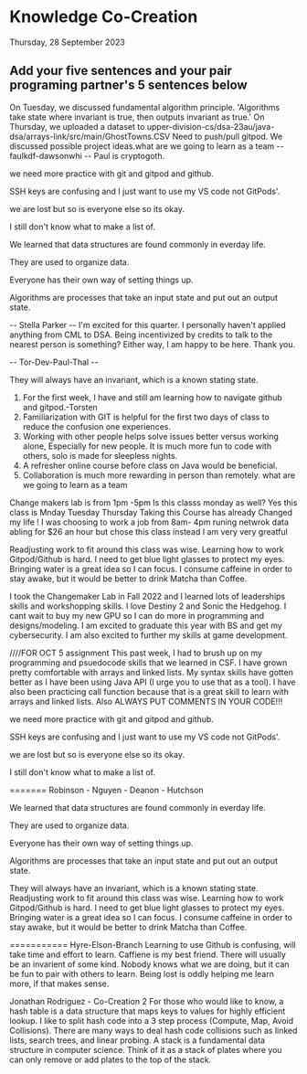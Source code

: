 # Knowledge Co-Creation
Thursday, 28 September 2023

## Add your five sentences and your pair programing partner's 5 sentences below

On Tuesday, we discussed fundamental algorithm principle.
'Algorithms take state where invariant is true, then outputs invariant as true.'
On Thursday, we uploaded a dataset to upper-division-cs/dsa-23au/java-dsa/arrays-link/src/main/GhostTowns.CSV
Need to push/pull gitpod.
We discussed possible project ideas.what are we going to learn as a team
-- faulkdf-dawsonwhi --
Paul is cryptogoth.

we need more practice with git and gitpod and github.

SSH keys are confusing and I just want to use my VS code not GitPods'.

we are lost but so is everyone else so its okay.

I still don't know what to make a list of.

We learned that data structures are found commonly in everday life.

They are used to organize data.

Everyone has their own way of setting things up.

Algorithms are processes that take an input state and put out an output state.

-- Stella Parker -- 
I'm excited for this quarter. I personally haven't applied anything from CML to DSA.
Being incentivized by credits to talk to the nearest person is something? Either way,
I am happy to be here. Thank you.

-- Tor-Dev-Paul-Thal --

They will always have an invariant, which is a known stating state.
1. For the first week, I have and still am learning how to navigate github and gitpod.-Torsten
2. Familiarization with GIT is helpful for the first two days of class to reduce the confusion one experiences.
3. Working with other people helps solve issues better versus working alone, Especially for new people. It is much more fun to code with others, solo is made for sleepless nights.
4. A refresher online course before class on Java would be beneficial.
5. Collaboration is much more rewarding in person than remotely.
what are we going to learn as a team

Change makers lab is from 1pm -5pm 
Is this classs monday as well? Yes this class is Mnday Tuesday Thursday
Taking this Course has already Changed my life !
I was choosing to work a job from 8am- 4pm runing netwrok data abling for $26 an hour but chose this class instead I am very very greatful

Readjusting work to fit around this class was wise.
Learning how to work Gitpod/Github is hard.
I need to get blue light glasses to protect my eyes.
Bringing water is a great idea so I can focus.
I consume caffeine in order to stay awake, but it would be better to drink Matcha than Coffee.

I took the Changemaker Lab in Fall 2022 and I learned lots of leaderships skills and workshopping skills. I love Destiny 2 and Sonic the Hedgehog. I cant wait to buy my new GPU so I can do more in programming and designs/modeling. I am excited to graduate this year with BS and get my cybersecurity. I am also excited to further my skills at game development.

////FOR OCT 5 assignment This past week, I had to brush up on my programming and psuedocode skills that we learned in CSF. I have grown pretty comfortable with arrays and linked lists. My syntax skills have gotten better as I have been using Java API (I urge you to use that as a tool). I have also been practicing call function because that is a great skill to learn with arrays and linked lists. Also ALWAYS PUT COMMENTS IN YOUR CODE!!!

we need more practice with git and gitpod and github.

SSH keys are confusing and I just want to use my VS code not GitPods'.

we are lost but so is everyone else so its okay.

I still don't know what to make a list of.

======= Robinson - Nguyen - Deanon - Hutchson 

We learned that data structures are found commonly in everday life.

They are used to organize data.

Everyone has their own way of setting things up.

Algorithms are processes that take an input state and put out an output state.

They will always have an invariant, which is a known stating state.
 Readjusting work to fit around this class was wise.
Learning how to work Gitpod/Github is hard.
I need to get blue light glasses to protect my eyes.
Bringing water is a great idea so I can focus.
I consume caffeine in order to stay awake, but it would be better to drink Matcha than Coffee.

=========== Hyre-Elson-Branch
Learning to use Github is confusing, will take time and effort to learn.
Caffiene is my best friend.
There will usually be an invarient of some kind.
Nobody knows what we are doing, but it can be fun to pair with others to learn.
Being lost is oddly helping me learn more, if that makes sense.

Jonathan Rodriguez - Co-Creation 2
For those who would like to know, a hash table is a data structure that maps keys to values for highly efficient lookup. I like to split hash code into a 3 step process (Compute, Map, Avoid Collisions). There are many ways to deal hash code collisions such as linked lists, search trees, and linear probing. A stack is a fundamental data structure in computer science. Think of it as a stack of plates where you can only remove or add plates to the top of the stack.

